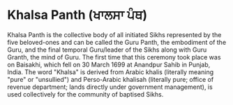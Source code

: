 # Khalsa Panth (ਖਾਲਸਾ ਪੰਥ)

Khalsa Panth is the collective body of all initiated Sikhs represented by the five beloved-ones and can be called the Guru Panth, the embodiment of the Guru, and the final temporal Guru/leader of the Sikhs along with Guru Granth, the mind of Guru. The first time that this ceremony took place was on Baisakhi, which fell on 30 March 1699 at Anandpur Sahib in Punjab, India. The word \"Khalsa\" is derived from Arabic khalis (literally meaning \"pure\" or \"unsullied\") and Perso-Arabic khalisah (literally pure; office of revenue department; lands directly under government management), is used collectively for the community of baptised Sikhs. 
